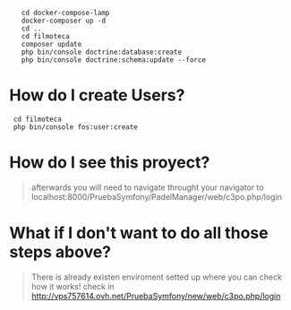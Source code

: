 ```
   cd docker-compose-lamp
   docker-composer up -d 
   cd ..
   cd filmoteca 
   composer update
   php bin/console doctrine:database:create
   php bin/console doctrine:schema:update --force
  ```
 # How do I create Users?
 ```
  cd filmoteca
  php bin/console fos:user:create
 ```
  # How do I see this proyect?
  > afterwards you will need to navigate throught your navigator to
  > localhost:8000/PruebaSymfony/PadelManager/web/c3po.php/login
 
 
# What if I don't want to do all those steps above?

 > There is already existen enviroment setted up where you can check how it works!
 > check in http://vps757614.ovh.net/PruebaSymfony/new/web/c3po.php/login

